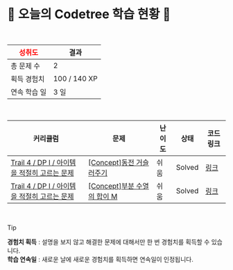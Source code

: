 # 🌲 오늘의 Codetree 학습 현황 🌲

<br />

| <span style="color:red;display:block;text-align:center;"> **성취도**</span> | 결과 |
|---|---|
| 총 문제 수 | 2 |
| 획득 경험치 | 100 / 140 XP |
| 연속 학습 일 | 3 일 |

<br />

|커리큘럼|문제|난이도|상태|코드 링크|
|---|---|---|---|---|
|[Trail 4 / DP I / 아이템을 적절히 고르는 문제](https://www.codetree.ai/trail-info/intermediate-low/)|[[Concept]동전 거슬러주기](https://www.codetree.ai/trails/complete/curated-cards/intro-coin-change/)|쉬움|Solved|[링크](https://github.com/min20ta/Algorithm/blob/main/250816/%EB%8F%99%EC%A0%84%20%EA%B1%B0%EC%8A%AC%EB%9F%AC%EC%A3%BC%EA%B8%B0/coin-change.java)|
|[Trail 4 / DP I / 아이템을 적절히 고르는 문제](https://www.codetree.ai/trail-info/intermediate-low/)|[[Concept]부분 수열의 합이 M](https://www.codetree.ai/trails/complete/curated-cards/intro-the-sum-of-the-subsequences-is-m/)|쉬움|Solved|[링크](https://github.com/min20ta/Algorithm/blob/main/250816/%EB%B6%80%EB%B6%84%20%EC%88%98%EC%97%B4%EC%9D%98%20%ED%95%A9%EC%9D%B4%20M/the-sum-of-the-subsequences-is-m.java)|


<br />

> [!TIP]
> **경험치 획득** : 설명을 보지 않고 해결한 문제에 대해서만 한 번 경험치를 획득할 수 있습니다.  
> **학습 연속일** : 새로운 날에 새로운 경험치를 획득하면 연속일이 인정됩니다.

